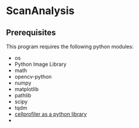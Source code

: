 # ScanAnalysis

## Prerequisites
This program requires the following python modules:
* os
* Python Image Library
* math
* opencv-python
* numpy
* matplotlib
* pathlib
* scipy
* tqdm
* [cellprofiler as a python library](https://github.com/CellProfiler/CellProfiler/wiki/CellProfiler-as-a-Python-package) 
* 
